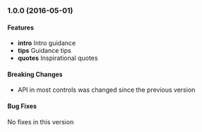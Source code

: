 <a name="1.0.0"></a>
### 1.0.0 (2016-05-01)

#### Features
* **intro** Intro guidance
* **tips** Guidance tips
* **quotes** Inspirational quotes 

#### Breaking Changes
* API in most controls was changed since the previous version

#### Bug Fixes
No fixes in this version 

